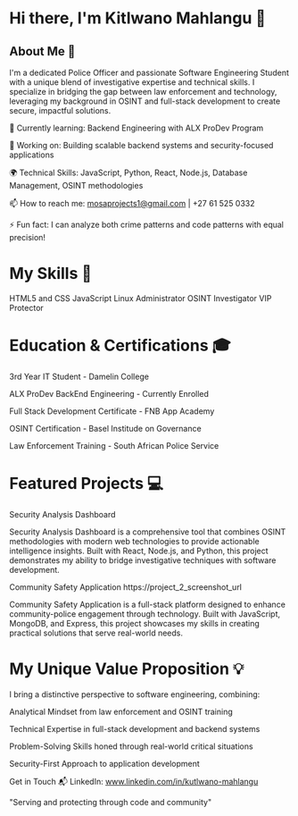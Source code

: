 # Hi there, I'm Kitlwano Mahlangu 👋


## About Me 🚀
I'm a dedicated Police Officer and passionate Software Engineering Student with a unique blend of investigative expertise and technical skills. I specialize in bridging the gap between law enforcement and technology, leveraging my background in OSINT and full-stack development to create secure, impactful solutions.

🌱 Currently learning: Backend Engineering with ALX ProDev Program

🔭 Working on: Building scalable backend systems and security-focused applications

🌍 Technical Skills: JavaScript, Python, React, Node.js, Database Management, OSINT methodologies

📫 How to reach me: mosaprojects1@gmail.com | +27 61 525 0332

⚡ Fun fact: I can analyze both crime patterns and code patterns with equal precision!

# My Skills 🧠
HTML5 and CSS
JavaScript
Linux Administrator
OSINT Investigator
VIP Protector

# Education & Certifications 🎓
3rd Year IT Student - Damelin College

ALX ProDev BackEnd Engineering - Currently Enrolled

Full Stack Development Certificate - FNB App Academy

OSINT Certification - Basel Institude on Governance

Law Enforcement Training - South African Police Service

# Featured Projects 💻
Security Analysis Dashboard

Security Analysis Dashboard is a comprehensive tool that combines OSINT methodologies with modern web technologies to provide actionable intelligence insights. Built with React, Node.js, and Python, this project demonstrates my ability to bridge investigative techniques with software development.

Community Safety Application
https://project_2_screenshot_url

Community Safety Application is a full-stack platform designed to enhance community-police engagement through technology. Built with JavaScript, MongoDB, and Express, this project showcases my skills in creating practical solutions that serve real-world needs.

# My Unique Value Proposition 💡
I bring a distinctive perspective to software engineering, combining:

Analytical Mindset from law enforcement and OSINT training

Technical Expertise in full-stack development and backend systems

Problem-Solving Skills honed through real-world critical situations

Security-First Approach to application development

Get in Touch 📬
LinkedIn: www.linkedin.com/in/kutlwano-mahlangu

"Serving and protecting through code and community"
